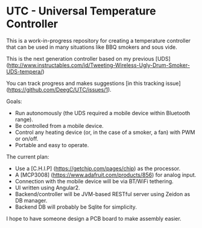# UTC - Universal Temperature Controller

This is a work-in-progress repository for creating a temperature controller that can be used in many situations like BBQ smokers and sous vide.

This is the next generation controller based on my previous [UDS] (http://www.instructables.com/id/Tweeting-Wireless-Ugly-Drum-Smoker-UDS-tempera/)

You can track progress and makes suggestions [in this tracking issue] (https://github.com/DeegC/UTC/issues/1).

Goals:

 * Run autonomously (the UDS required a mobile device within Bluetooth range).
 * Be controlled from a mobile device.
 * Control any heating device (or, in the case of a smoker, a fan) with PWM or on/off.
 * Portable and easy to operate.

The current plan:

 * Use a [C.H.I.P] (https://getchip.com/pages/chip) as the processor.
 * A [MCP3008] (https://www.adafruit.com/products/856) for analog input.
 * Connection with the mobile device will be via BT/WiFi tethering.
 * UI written using Angular2.
 * Backend/controller will be JVM-based RESTful server using Zeidon as DB manager.
 * Backend DB will probably be Sqlite for simplicity.

I hope to have someone design a PCB board to make assembly easier.